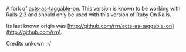 A fork of [acts-as-taggable-on](https://github.com/mbleigh/acts-as-taggable-on).
This version is known to be working with Rails 2.3 and should only be used with this version of Ruby On Rails.

Its last known origin was [http://github.com/rrn/acts-as-taggable-on](http://github.com/rrn).

Credits unkown :-/